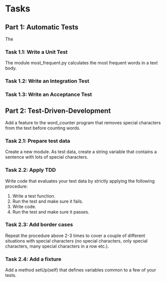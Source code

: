 # Tasks

## Part 1: Automatic Tests
The

### Task 1.1: Write a Unit Test
The module most_frequent.py calculates the most frequent words in a text body.

### Task 1.2: Write an Integration Test
### Task 1.3: Write an Acceptance Test

## Part 2: Test-Driven-Development
Add a feature to the word_counter program that removes special characters from the text before counting words.

### Task 2.1: Prepare test data
Create a new module. As test data, create a string variable that contains a sentence with lots of special characters.

### Task 2.2: Apply TDD
Write code that evaluates your test data by strictly applying the following procedure:
1. Write a test function.
2. Run the test and make sure it fails.
3. Write code.
4. Run the test and make sure it passes.

### Task 2.3: Add border cases
Repeat the procedure above 2-3 times to cover a couple of different situations with special characters (no special characters, only special characters, many special characters in a row etc.).

### Task 2.4: Add a fixture
Add a method setUp(self) that defines variables common to a few of your tests.

